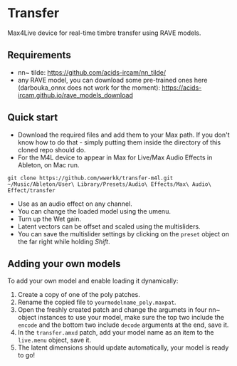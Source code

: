 # Transfer
Max4Live device for real-time timbre transfer using RAVE models.
## Requirements
- nn~ tilde: https://github.com/acids-ircam/nn_tilde/
- any RAVE model, you can download some pre-trained ones here (darbouka_onnx does not work for the moment): https://acids-ircam.github.io/rave_models_download
## Quick start
- Download the required files and add them to your Max path.
If you don't know how to do that - simply putting them inside the directory of this cloned repo should do.
- For the M4L device to appear in Max for Live/Max Audio Effects in Ableton, on Mac run.
```
git clone https://github.com/wwerkk/transfer-m4l.git ~/Music/Ableton/User\ Library/Presets/Audio\ Effects/Max\ Audio\ Effect/transfer
```
- Use as an audio effect on any channel.
- You can change the loaded model using the umenu.
- Turn up the Wet gain.
- Latent vectors can be offset and scaled using the multisliders.
- You can save the multislider settings by clicking on the ``preset`` object on the far right while holding *Shift*.
## Adding your own models
To add your own model and enable loading it dynamically:
1. Create a copy of one of the poly patches.
2. Rename the copied file to ``yourmodelname_poly.maxpat``.
3. Open the freshly created patch and change the argumets in four nn~ object instances to use your model, make sure the top two include the ``encode`` and the bottom two include ``decode`` arguments at the end, save it.
4. In the ``transfer.amxd`` patch, add your model name as an item to the ``live.menu`` object, save it.
5. The latent dimensions should update automatically, your model is ready to go!
